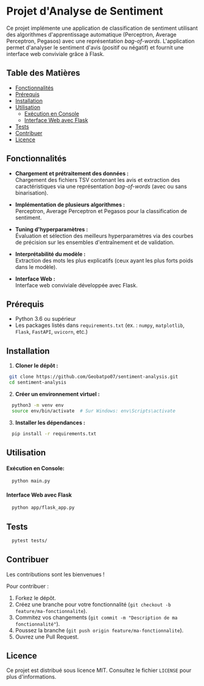 # Projet d'Analyse de Sentiment

Ce projet implémente une application de classification de sentiment utilisant des algorithmes d'apprentissage automatique (Perceptron, Average Perceptron, Pegasos) avec une représentation *bag-of-words*. L'application permet d'analyser le sentiment d'avis (positif ou négatif) et fournit une interface web conviviale grâce à Flask.

## Table des Matières

- [Fonctionnalités](#fonctionnalités)
- [Prérequis](#prérequis)
- [Installation](#installation)
- [Utilisation](#utilisation)
    - [Exécution en Console](#exécution-en-console)
    - [Interface Web avec Flask](#interface-web-avec-flask)
- [Tests](#tests)
- [Contribuer](#contribuer)
- [Licence](#licence)

## Fonctionnalités

- **Chargement et prétraitement des données :**  
  Chargement des fichiers TSV contenant les avis et extraction des caractéristiques via une représentation *bag-of-words* (avec ou sans binarisation).

- **Implémentation de plusieurs algorithmes :**  
  Perceptron, Average Perceptron et Pegasos pour la classification de sentiment.

- **Tuning d'hyperparamètres :**  
  Évaluation et sélection des meilleurs hyperparamètres via des courbes de précision sur les ensembles d'entraînement et de validation.

- **Interprétabilité du modèle :**  
  Extraction des mots les plus explicatifs (ceux ayant les plus forts poids dans le modèle).

- **Interface Web :**  
  Interface web conviviale développée avec Flask.

## Prérequis

- Python 3.6 ou supérieur
- Les packages listés dans `requirements.txt` (ex. : `numpy`, `matplotlib`, `Flask`, `FastAPI`, `uvicorn`, etc.)

## Installation

1. **Cloner le dépôt :**
  ```bash
   git clone https://github.com/Geobatpo07/sentiment-analysis.git
   cd sentiment-analysis
 ```
   
2. **Créer un environnement virtuel :**
  ```bash
    python3 -m venv env
    source env/bin/activate  # Sur Windows: env\Scripts\activate
  ```

3. **Installer les dépendances :**
  ```bash
    pip install -r requirements.txt
  ```

## Utilisation
#### Exécution en Console:
```bash
  python main.py
```

#### Interface Web avec Flask
```bash
  python app/flask_app.py
```

## Tests
```bash
  pytest tests/
```

## Contribuer

Les contributions sont les bienvenues ! 

Pour contribuer :

1. Forkez le dépôt.
2. Créez une branche pour votre fonctionnalité (`git checkout -b feature/ma-fonctionnalite`).
3. Commitez vos changements (`git commit -m "Description de ma fonctionnalité"`).
4. Poussez la branche (`git push origin feature/ma-fonctionnalite`).
5. Ouvrez une Pull Request.

## Licence

Ce projet est distribué sous licence MIT. Consultez le fichier `LICENSE` pour plus d'informations.